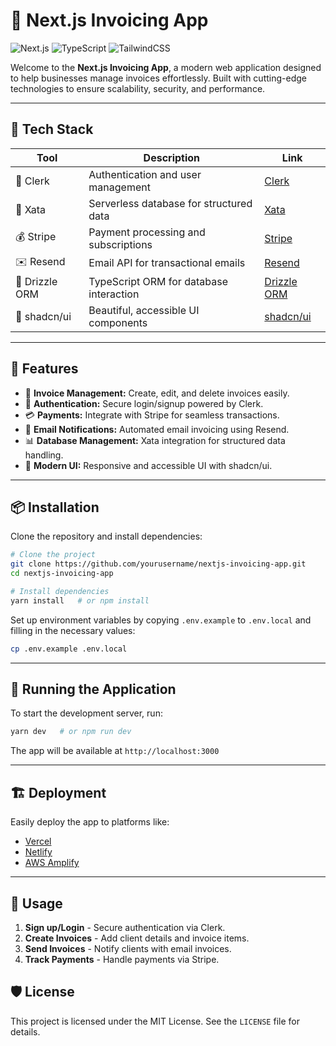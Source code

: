 # 🧾 Next.js Invoicing App

![Next.js](https://img.shields.io/badge/Next.js-13-black?style=for-the-badge&logo=next.js)
![TypeScript](https://img.shields.io/badge/TypeScript-4-blue?style=for-the-badge&logo=typescript)
![TailwindCSS](https://img.shields.io/badge/TailwindCSS-3-38B2AC?style=for-the-badge&logo=tailwindcss)

Welcome to the **Next.js Invoicing App**, a modern web application designed to help businesses manage invoices effortlessly. Built with cutting-edge technologies to ensure scalability, security, and performance.

---

## 🚀 Tech Stack

| Tool           | Description                                   | Link                                   |
|----------------|-----------------------------------------------|----------------------------------------|
| 🔐 Clerk       | Authentication and user management           | [Clerk](https://spacejelly.dev/clerk)  |
| 💾 Xata        | Serverless database for structured data      | [Xata](https://spacejelly.dev/xata)    |
| 💰 Stripe      | Payment processing and subscriptions         | [Stripe](https://stripe.com/)          |
| ✉️ Resend      | Email API for transactional emails           | [Resend](https://resend.com/)          |
| 🧰 Drizzle ORM | TypeScript ORM for database interaction      | [Drizzle ORM](https://orm.drizzle.team/) |
| 🧱 shadcn/ui   | Beautiful, accessible UI components          | [shadcn/ui](https://ui.shadcn.com/)     |

---

## 🎯 Features

- 📑 **Invoice Management:** Create, edit, and delete invoices easily.
- 🔐 **Authentication:** Secure login/signup powered by Clerk.
- 💳 **Payments:** Integrate with Stripe for seamless transactions.
- 📧 **Email Notifications:** Automated email invoicing using Resend.
- 📊 **Database Management:** Xata integration for structured data handling.
- 🎨 **Modern UI:** Responsive and accessible UI with shadcn/ui.

---

## 📦 Installation

Clone the repository and install dependencies:

```bash
# Clone the project
git clone https://github.com/yourusername/nextjs-invoicing-app.git
cd nextjs-invoicing-app

# Install dependencies
yarn install   # or npm install
```

Set up environment variables by copying `.env.example` to `.env.local` and filling in the necessary values:

```bash
cp .env.example .env.local
```

---

## 🚀 Running the Application

To start the development server, run:

```bash
yarn dev   # or npm run dev
```

The app will be available at `http://localhost:3000`

---

## 🏗️ Deployment

Easily deploy the app to platforms like:

- [Vercel](https://vercel.com/)
- [Netlify](https://netlify.com/)
- [AWS Amplify](https://aws.amazon.com/amplify/)

---

## 📖 Usage

1. **Sign up/Login** - Secure authentication via Clerk.
2. **Create Invoices** - Add client details and invoice items.
3. **Send Invoices** - Notify clients with email invoices.
4. **Track Payments** - Handle payments via Stripe.



## 🛡️ License

This project is licensed under the MIT License. See the `LICENSE` file for details.


